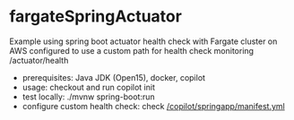 # fargateSpringActuator

Example using spring boot actuator health check with Fargate cluster on AWS configured to use a custom path for health check monitoring /actuator/health

- prerequisites: Java JDK (Open15), docker, copilot
- usage: checkout and run copilot init
- test locally: ./mvnw spring-boot:run          
- configure custom health check: check [/copilot/springapp/manifest.yml](https://github.com/sercasti/fargateSpringActuator/blob/main/copilot/springapp/manifest.yml)
